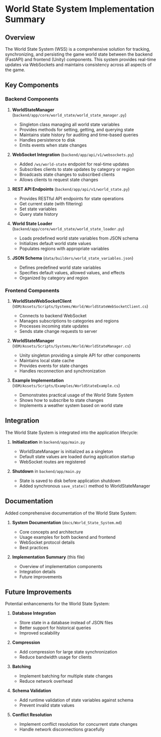 # World State System Implementation Summary

## Overview

The World State System (WSS) is a comprehensive solution for tracking, synchronizing, and persisting the game world state between the backend (FastAPI) and frontend (Unity) components. This system provides real-time updates via WebSockets and maintains consistency across all aspects of the game.

## Key Components

### Backend Components

1. **WorldStateManager** (`backend/app/core/world_state/world_state_manager.py`)
   - Singleton class managing all world state variables
   - Provides methods for setting, getting, and querying state
   - Maintains state history for auditing and time-based queries
   - Handles persistence to disk
   - Emits events when state changes

2. **WebSocket Integration** (`backend/app/api/v1/websockets.py`)
   - Added `/ws/world-state` endpoint for real-time updates
   - Subscribes clients to state updates by category or region
   - Broadcasts state changes to subscribed clients
   - Allows clients to request state changes

3. **REST API Endpoints** (`backend/app/api/v1/world_state.py`)
   - Provides RESTful API endpoints for state operations
   - Get current state (with filtering)
   - Set state variables
   - Query state history

4. **World State Loader** (`backend/app/core/world_state/world_state_loader.py`)
   - Loads predefined world state variables from JSON schema
   - Initializes default world state values
   - Populates regions with appropriate variables

5. **JSON Schema** (`data/builders/world_state_variables.json`)
   - Defines predefined world state variables
   - Specifies default values, allowed values, and effects
   - Organized by category and region

### Frontend Components

1. **WorldStateWebSocketClient** (`VDM/Assets/Scripts/Systems/World/WorldStateWebSocketClient.cs`)
   - Connects to backend WebSocket
   - Manages subscriptions to categories and regions
   - Processes incoming state updates
   - Sends state change requests to server

2. **WorldStateManager** (`VDM/Assets/Scripts/Systems/World/WorldStateManager.cs`)
   - Unity singleton providing a simple API for other components
   - Maintains local state cache
   - Provides events for state changes
   - Handles reconnection and synchronization

3. **Example Implementation** (`VDM/Assets/Scripts/Examples/WorldStateExample.cs`)
   - Demonstrates practical usage of the World State System
   - Shows how to subscribe to state changes
   - Implements a weather system based on world state

## Integration

The World State System is integrated into the application lifecycle:

1. **Initialization** in `backend/app/main.py`
   - WorldStateManager is initialized as a singleton
   - Default state values are loaded during application startup
   - WebSocket routes are registered

2. **Shutdown** in `backend/app/main.py`
   - State is saved to disk before application shutdown
   - Added synchronous `save_state()` method to WorldStateManager

## Documentation

Added comprehensive documentation of the World State System:

1. **System Documentation** (`docs/World_State_System.md`)
   - Core concepts and architecture
   - Usage examples for both backend and frontend
   - WebSocket protocol details
   - Best practices

2. **Implementation Summary** (this file)
   - Overview of implementation components
   - Integration details
   - Future improvements

## Future Improvements

Potential enhancements for the World State System:

1. **Database Integration**
   - Store state in a database instead of JSON files
   - Better support for historical queries
   - Improved scalability

2. **Compression**
   - Add compression for large state synchronization
   - Reduce bandwidth usage for clients

3. **Batching**
   - Implement batching for multiple state changes
   - Reduce network overhead 

4. **Schema Validation**
   - Add runtime validation of state variables against schema
   - Prevent invalid state values

5. **Conflict Resolution**
   - Implement conflict resolution for concurrent state changes
   - Handle network disconnections gracefully 